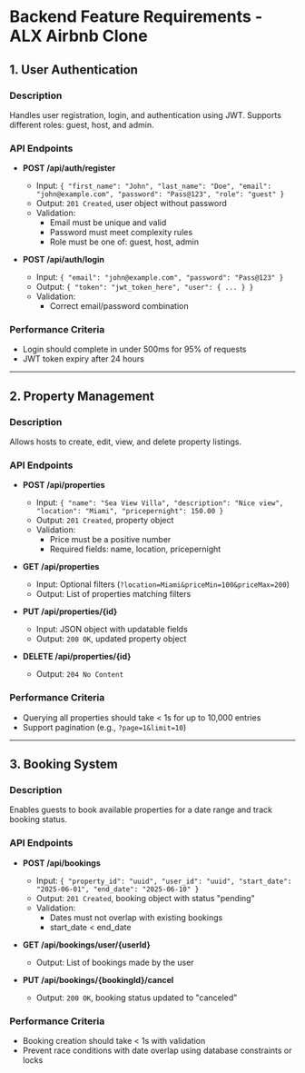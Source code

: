 # Backend Feature Requirements - ALX Airbnb Clone

## 1. User Authentication

### Description
Handles user registration, login, and authentication using JWT. Supports different roles: guest, host, and admin.

### API Endpoints
- **POST /api/auth/register**
  - Input: `{ "first_name": "John", "last_name": "Doe", "email": "john@example.com", "password": "Pass@123", "role": "guest" }`
  - Output: `201 Created`, user object without password
  - Validation:
    - Email must be unique and valid
    - Password must meet complexity rules
    - Role must be one of: guest, host, admin

- **POST /api/auth/login**
  - Input: `{ "email": "john@example.com", "password": "Pass@123" }`
  - Output: `{ "token": "jwt_token_here", "user": { ... } }`
  - Validation:
    - Correct email/password combination

### Performance Criteria
- Login should complete in under 500ms for 95% of requests
- JWT token expiry after 24 hours

---

## 2. Property Management

### Description
Allows hosts to create, edit, view, and delete property listings.

### API Endpoints
- **POST /api/properties**
  - Input: `{ "name": "Sea View Villa", "description": "Nice view", "location": "Miami", "pricepernight": 150.00 }`
  - Output: `201 Created`, property object
  - Validation:
    - Price must be a positive number
    - Required fields: name, location, pricepernight

- **GET /api/properties**
  - Input: Optional filters (`?location=Miami&priceMin=100&priceMax=200`)
  - Output: List of properties matching filters

- **PUT /api/properties/{id}**
  - Input: JSON object with updatable fields
  - Output: `200 OK`, updated property object

- **DELETE /api/properties/{id}**
  - Output: `204 No Content`

### Performance Criteria
- Querying all properties should take < 1s for up to 10,000 entries
- Support pagination (e.g., `?page=1&limit=10`)

---

## 3. Booking System

### Description
Enables guests to book available properties for a date range and track booking status.

### API Endpoints
- **POST /api/bookings**
  - Input: `{ "property_id": "uuid", "user_id": "uuid", "start_date": "2025-06-01", "end_date": "2025-06-10" }`
  - Output: `201 Created`, booking object with status "pending"
  - Validation:
    - Dates must not overlap with existing bookings
    - start_date < end_date

- **GET /api/bookings/user/{userId}**
  - Output: List of bookings made by the user

- **PUT /api/bookings/{bookingId}/cancel**
  - Output: `200 OK`, booking status updated to "canceled"

### Performance Criteria
- Booking creation should take < 1s with validation
- Prevent race conditions with date overlap using database constraints or locks
